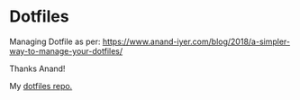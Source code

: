 # Dotfiles

Managing Dotfile as per: https://www.anand-iyer.com/blog/2018/a-simpler-way-to-manage-your-dotfiles/

Thanks Anand!

My [dotfiles repo.](https://github.com/level-one-learner/.dotfiles)